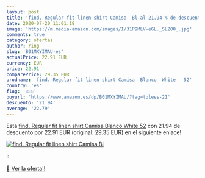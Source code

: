 ```yaml
---
layout: post
title: 'find. Regular fit linen shirt Camisa  Bl al 21.94 % de descuento'
date: 2020-07-20 11:01:18
image: 'https://m.media-amazon.com/images/I/31P9MLV-eGL._SL200_.jpg'
comments: true
category: ofertas
author: ring
slug: 'B01MXYIMAU-es'
actualPrice: 22.91 EUR
currency: EUR
price: 22.91
comparePrice: 29.35 EUR
prodname: 'find. Regular fit linen shirt Camisa  Blanco  White   52'
country: 'es'
flag: '🇪🇸'
buyurl: 'https://www.amazon.es/dp/B01MXYIMAU/?tag=tolees-21'
descuento: '21.94'
average: '22.79'
---
```


Está [find. Regular fit linen shirt Camisa  Blanco  White   52](https://www.amazon.es/dp/B01MXYIMAU/?tag=tolees-21) con 21.94 de descuento por 22.91 EUR (original: 29.35 EUR) en el siguiente enlace!

[![find. Regular fit linen shirt Camisa  Bl](https://m.media-amazon.com/images/I/31P9MLV-eGL._SL200_.jpg)](https://www.amazon.es/dp/B01MXYIMAU/?tag=tolees-21)

ℹ️:


[🛒 Ver la oferta!!](https://www.amazon.es/dp/B01MXYIMAU/?tag=tolees-21)
